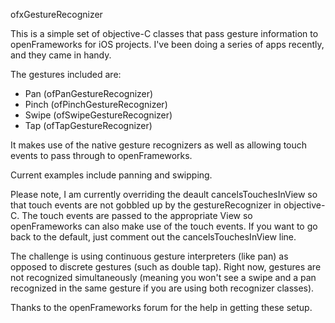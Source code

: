 ofxGestureRecognizer

This is a simple set of objective-C classes that pass gesture information to openFrameworks for iOS projects. I've been doing a series of apps recently, and they came in handy.

The gestures included are:
- Pan (ofPanGestureRecognizer)
- Pinch (ofPinchGestureRecognizer)
- Swipe (ofSwipeGestureRecognizer)
- Tap (ofTapGestureRecognizer)

It makes use of the native gesture recognizers as well as allowing touch events to pass through to openFrameworks.

Current examples include panning and swipping.

Please note, I am currently overriding the deault cancelsTouchesInView so that touch events are not gobbled up by the gestureRecognizer in objective-C. The touch events are passed to the appropriate View so openFrameworks can also make use of the touch events. If you want to go back to the default, just comment out the cancelsTouchesInView line.

The challenge is using continuous gesture interpreters (like pan) as opposed to discrete gestures (such as double tap). Right now, gestures are not recognized simultaneously (meaning you won't see a swipe and a pan recognized in the same gesture if you are using both recognizer classes).

Thanks to the openFrameworks forum for the help in getting these setup.